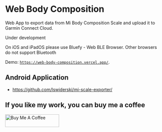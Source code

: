 # Web Body Composition

Web App to export data from Mi Body Composition Scale and upload it to Garmin Connect Cloud.

Under development

On iOS and iPadOS please use Bluefy - Web BLE Browser. Other browsers do not support Bluetooth

Demo: [`https://web-body-composition.vercel.app/`](https://web-body-composition.vercel.app/).

## Android Application

- https://github.com/lswiderski/mi-scale-exporter/

## If you like my work, you can buy me a coffee

<a href="https://www.buymeacoffee.com/lukaszswiderski" target="_blank"><img src="https://cdn.buymeacoffee.com/buttons/default-orange.png" alt="Buy Me A Coffee" height="41" width="174"></a>
